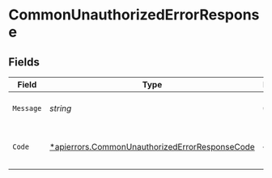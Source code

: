 # CommonUnauthorizedErrorResponse


## Fields

| Field                                                                                                           | Type                                                                                                            | Required                                                                                                        | Description                                                                                                     | Example                                                                                                         |
| --------------------------------------------------------------------------------------------------------------- | --------------------------------------------------------------------------------------------------------------- | --------------------------------------------------------------------------------------------------------------- | --------------------------------------------------------------------------------------------------------------- | --------------------------------------------------------------------------------------------------------------- |
| `Message`                                                                                                       | *string*                                                                                                        | :heavy_check_mark:                                                                                              | Supporting description of the error.                                                                            | Error has occurred                                                                                              |
| `Code`                                                                                                          | [*apierrors.CommonUnauthorizedErrorResponseCode](../../models/apierrors/commonunauthorizederrorresponsecode.md) | :heavy_minus_sign:                                                                                              | Uniquely identifies an error condition.                                                                         | Unauthorized                                                                                                    |